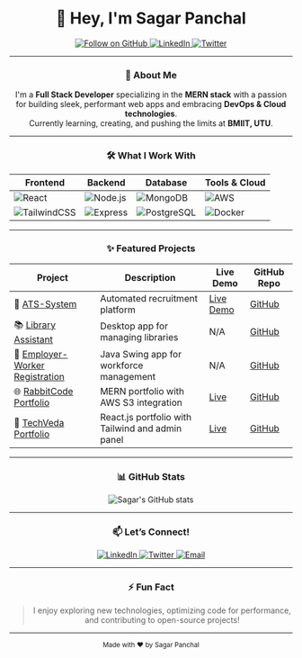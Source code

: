 <!--
  🌟 Unique & Modern GitHub README for Sagar Panchal
  Style: Clean, organized, with icons & highlights
-->

<div align="center">

# 👋 Hey, I'm **Sagar Panchal**

<div>
  <a href="https://github.com/SagarP2">
    <img src="https://img.shields.io/github/followers/SagarP2?label=Follow&style=social" alt="Follow on GitHub"/>
  </a>
  <a href="https://linkedin.com/in/sagar-panchal">
    <img src="https://img.shields.io/badge/LinkedIn-%230077B5.svg?style=social&logo=linkedin&logoColor=white" alt="LinkedIn"/>
  </a>
  <a href="https://twitter.com/SagarP2">
    <img src="https://img.shields.io/twitter/follow/SagarP2?style=social" alt="Twitter"/>
  </a>
</div>

---

### 🚀 About Me

I'm a **Full Stack Developer** specializing in the **MERN stack** with a passion for building sleek, performant web apps and embracing **DevOps & Cloud technologies**.  
Currently learning, creating, and pushing the limits at **BMIIT, UTU**.

---

### 🛠️ What I Work With

| Frontend               | Backend                  | Database             | Tools & Cloud                  |
|------------------------|--------------------------|----------------------|-------------------------------|
| ![React](https://img.shields.io/badge/React-61DAFB?style=flat-square&logo=react&logoColor=black) | ![Node.js](https://img.shields.io/badge/Node.js-339933?style=flat-square&logo=node.js&logoColor=white) | ![MongoDB](https://img.shields.io/badge/MongoDB-47A248?style=flat-square&logo=mongodb&logoColor=white) | ![AWS](https://img.shields.io/badge/AWS-F7991C?style=flat-square&logo=amazon-aws&logoColor=white) |
| ![TailwindCSS](https://img.shields.io/badge/TailwindCSS-06B6D4?style=flat-square&logo=tailwind-css&logoColor=white) | ![Express](https://img.shields.io/badge/Express.js-000000?style=flat-square&logo=express&logoColor=white) | ![PostgreSQL](https://img.shields.io/badge/PostgreSQL-336791?style=flat-square&logo=postgresql&logoColor=white) | ![Docker](https://img.shields.io/badge/Docker-2496ED?style=flat-square&logo=docker&logoColor=white) |

---

### ✨ Featured Projects

| Project                     | Description                                               | Live Demo                                              | GitHub Repo                                               |
|-----------------------------|-----------------------------------------------------------|--------------------------------------------------------|-----------------------------------------------------------|
| 🚀 [ATS-System](https://github.com/SagarP2/ATS-System)       | Automated recruitment platform                            | [Live Demo](https://ats-system-live-link.com)           | [GitHub](https://github.com/SagarP2/ATS-System)           |
| 📚 [Library Assistant](https://github.com/SagarP2/Library-Assistant) | Desktop app for managing libraries                        | N/A                                                    | [GitHub](https://github.com/SagarP2/Library-Assistant)    |
| 💼 [Employer-Worker Registration](https://github.com/SagarP2/employer-worker-registration-system) | Java Swing app for workforce management                   | N/A                                                    | [GitHub](https://github.com/SagarP2/employer-worker-registration-system) |
| 🌐 [RabbitCode Portfolio](https://github.com/SagarP2/rabbitcode-portfolio) | MERN portfolio with AWS S3 integration                     | [Live](https://rabbitcodeportfolio.vercel.app)          | [GitHub](https://github.com/SagarP2/rabbitcode-portfolio) |
| 🎨 [TechVeda Portfolio](https://github.com/SagarP2/Techveda-Portfolio) | React.js portfolio with Tailwind and admin panel          | [Live](https://techvedaportfolio.vercel.app)            | [GitHub](https://github.com/SagarP2/Techveda-Portfolio)   |

---

### 📊 GitHub Stats

<div align="center">

![Sagar's GitHub stats](https://github-readme-stats.vercel.app/api?username=SagarP2&show_icons=true&theme=radical&count_private=true)

</div>

---

### 📫 Let’s Connect!

<div align="center">

<a href="https://linkedin.com/in/sagar-panchal" target="_blank" rel="noopener noreferrer">
  <img src="https://img.shields.io/badge/LinkedIn-%230077B5.svg?style=for-the-badge&logo=linkedin&logoColor=white" alt="LinkedIn"/>
</a>

<a href="https://twitter.com/SagarP2" target="_blank" rel="noopener noreferrer">
  <img src="https://img.shields.io/badge/Twitter-1DA1F2.svg?style=for-the-badge&logo=twitter&logoColor=white" alt="Twitter"/>
</a>

<a href="mailto:sagar.panchal@example.com" target="_blank" rel="noopener noreferrer">
  <img src="https://img.shields.io/badge/Email-D14836.svg?style=for-the-badge&logo=gmail&logoColor=white" alt="Email"/>
</a>

</div>

---

### ⚡ Fun Fact

> I enjoy exploring new technologies, optimizing code for performance, and contributing to open-source projects!

---

<div align="center">
  <sub>Made with ❤️ by Sagar Panchal</sub>
</div>
